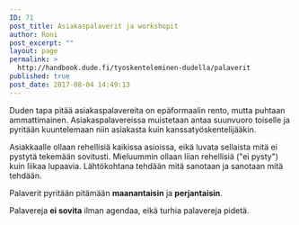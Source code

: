 ```yaml
---
ID: 71
post_title: Asiakaspalaverit ja workshopit
author: Roni
post_excerpt: ""
layout: page
permalink: >
  http://handbook.dude.fi/tyoskenteleminen-dudella/palaverit
published: true
post_date: 2017-08-04 14:49:13
---
```

Duden tapa pitää asiakaspalavereita on epäformaalin rento, mutta puhtaan ammattimainen. Asiakaspalavereissa muistetaan antaa suunvuoro toiselle ja pyritään kuuntelemaan niin asiakasta kuin kanssatyöskentelijääkin.

Asiakkaalle ollaan rehellisiä kaikissa asioissa, eikä luvata sellaista mitä ei pystytä tekemään sovitusti. Mieluummin ollaan liian rehellisiä ("ei pysty") kuin liikaa lupaavia. Lähtökohtana tehdään mitä sanotaan ja sanotaan mitä tehdään.

Palaverit pyritään pitämään <b>maanantaisin</b> ja <b>perjantaisin</b>.

Palavereja <b>ei sovita</b> ilman agendaa, eikä turhia palavereja pidetä.